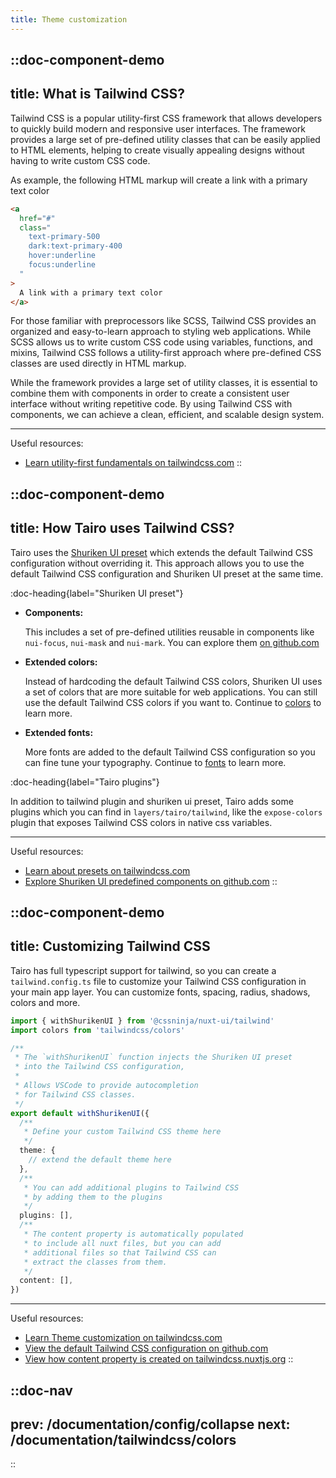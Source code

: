 ```yaml
---
title: Theme customization
---
```


::doc-component-demo
---
title: What is Tailwind CSS?
---
Tailwind CSS is a popular utility-first CSS framework that allows developers to quickly build modern and responsive user interfaces. The framework provides a large set of pre-defined utility classes that can be easily applied to HTML elements, helping to create visually appealing designs without having to write custom CSS code.

As example, the following HTML markup will create a link with a primary text color

```html
<a 
  href="#" 
  class="
    text-primary-500
    dark:text-primary-400
    hover:underline 
    focus:underline
  "
>
  A link with a primary text color
</a>
```
For those familiar with preprocessors like SCSS, Tailwind CSS provides an organized and easy-to-learn approach to styling web applications. While SCSS allows us to write custom CSS code using variables, functions, and mixins, Tailwind CSS follows a utility-first approach where pre-defined CSS classes are used directly in HTML markup.

While the framework provides a large set of utility classes, it is essential to combine them with components in order to create a consistent user interface without writing repetitive code. By using Tailwind CSS with components, we can achieve a clean, efficient, and scalable design system.

---

Useful resources:

- [Learn utility-first fundamentals on tailwindcss.com](https://tailwindcss.com/docs/utility-first)
::



::doc-component-demo
---
title: How Tairo uses Tailwind CSS?
---
Tairo uses the [Shuriken UI preset](https://github.com/shuriken-ui/tailwind) which extends the default Tailwind CSS configuration without overriding it. This approach allows you to use the default Tailwind CSS configuration and Shuriken UI preset at the same time.

:doc-heading{label="Shuriken UI preset"}

- **Components:** 

  This includes a set of pre-defined utilities reusable in components like `nui-focus`, `nui-mask` and `nui-mark`. You can explore them [on github.com](https://github.com/shuriken-ui/tailwind/blob/main/src/plugins/components.ts)

- **Extended colors:** 

  Instead of hardcoding the default Tailwind CSS colors, Shuriken UI uses a set of colors that are more suitable for web applications. You can still use the default Tailwind CSS colors if you want to. Continue to [colors](/documentation/tailwindcss/colors) to learn more.


- **Extended fonts:**

  More fonts are added to the default Tailwind CSS configuration so you can fine tune your typography. Continue to [fonts](/documentation/tailwindcss/fonts) to learn more.


:doc-heading{label="Tairo plugins"}

In addition to tailwind plugin and shuriken ui preset, Tairo adds some plugins which you can find in `layers/tairo/tailwind`, like the `expose-colors` plugin that exposes Tailwind CSS colors in native css variables.

---

Useful resources:

- [Learn about presets on tailwindcss.com](https://tailwindcss.com/docs/presets)
- [Explore Shuriken UI predefined components on github.com](https://github.com/shuriken-ui/tailwind/blob/main/src/plugins/components.ts)
::


::doc-component-demo
---
title: Customizing Tailwind CSS
---

Tairo has full typescript support for tailwind, so you can create a `tailwind.config.ts` file to customize your Tailwind CSS configuration in your main app layer. You can customize fonts, spacing, radius, shadows, colors and more.

```ts [.app/tailwind.config.ts]
import { withShurikenUI } from '@cssninja/nuxt-ui/tailwind'
import colors from 'tailwindcss/colors'

/**
 * The `withShurikenUI` function injects the Shuriken UI preset 
 * into the Tailwind CSS configuration,
 * 
 * Allows VSCode to provide autocompletion 
 * for Tailwind CSS classes.
 */
export default withShurikenUI({
  /**
   * Define your custom Tailwind CSS theme here
   */
  theme: {
    // extend the default theme here
  },
  /**
   * You can add additional plugins to Tailwind CSS 
   * by adding them to the plugins
   */
  plugins: [],
  /**
   * The content property is automatically populated 
   * to include all nuxt files, but you can add 
   * additional files so that Tailwind CSS can 
   * extract the classes from them.
   */
  content: [],
})
```

---

Useful resources:

- [Learn Theme customization on tailwindcss.com](https://tailwindcss.com/docs/theme)
- [View the default Tailwind CSS configuration on github.com](https://github.com/tailwindlabs/tailwindcss/blob/master/stubs/config.full.js)
- [View how content property is created on tailwindcss.nuxtjs.org](https://tailwindcss.nuxtjs.org/tailwind/config#default-configuration)
::


::doc-nav
---
prev: /documentation/config/collapse
next: /documentation/tailwindcss/colors
---
::
